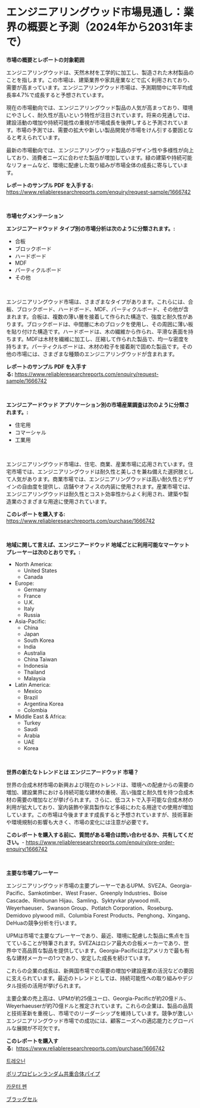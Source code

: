 <p><h1>エンジニアリングウッド市場見通し：業界の概要と予測（2024年から2031年まで）</h1></p><p><strong>市場の概要とレポートの対象範囲</strong></p>
<p><p>エンジニアリングウッドは、天然木材を工学的に加工し、製造された木材製品のことを指します。この市場は、建築業界や家具産業などで広く利用されており、需要が高まっています。エンジニアリングウッド市場は、予測期間中に年平均成長率4.7%で成長すると予想されています。</p><p>現在の市場動向では、エンジニアリングウッド製品の人気が高まっており、環境にやさしく、耐久性が高いという特性が注目されています。将来の見通しでは、建設活動の増加や持続可能性の重視が市場成長を後押しすると予測されています。市場の予測では、需要の拡大や新しい製品開発が市場をけん引する要因となると考えられています。</p><p>最新の市場動向では、エンジニアリングウッド製品のデザイン性や多様性が向上しており、消費者ニーズに合わせた製品が増加しています。緑の建築や持続可能なリフォームなど、環境に配慮した取り組みが市場全体の成長に寄与しています。</p></p>
<p><strong>レポートのサンプル PDF を入手する:</strong> <a href="https://www.reliableresearchreports.com/enquiry/request-sample/1666742">https://www.reliableresearchreports.com/enquiry/request-sample/1666742</a></p>
<p>&nbsp;</p>
<p><strong>市場セグメンテーション</strong></p>
<p><strong>エンジニアードウッド タイプ別の市場分析は次のように分類されます。:</strong></p>
<p><ul><li>合板</li><li>ブロックボード</li><li>ハードボード</li><li>MDF</li><li>パーティクルボード</li><li>その他</li></ul></p>
<p>&nbsp;</p>
<p><p>エンジニアリングウッド市場は、さまざまなタイプがあります。これらには、合板、ブロックボード、ハードボード、MDF、パーティクルボード、その他が含まれます。合板は、複数の薄い層を接着して作られた構造で、強度と耐久性があります。ブロックボードは、中間層に木のブロックを使用し、その周囲に薄い板を貼り付けた構造です。ハードボードは、木の繊維から作られ、平滑な表面を持ちます。MDFは木材を繊維に加工し、圧縮して作られた製品で、均一な密度を持ちます。パーティクルボードは、木材の粒子を接着剤で固めた製品です。その他の市場には、さまざまな種類のエンジニアリングウッドが含まれます。</p></p>
<p><strong>レポートのサンプル PDF を入手する:</strong>&nbsp;<a href="https://www.reliableresearchreports.com/enquiry/request-sample/1666742">https://www.reliableresearchreports.com/enquiry/request-sample/1666742</a></p>
<p>&nbsp;</p>
<p><strong> エンジニアードウッド アプリケーション別の市場産業調査は次のように分類されます。:</strong></p>
<p><ul><li>住宅用</li><li>コマーシャル</li><li>工業用</li></ul></p>
<p>&nbsp;</p>
<p><p>エンジニアリングウッド市場は、住宅、商業、産業市場に応用されています。住宅市場では、エンジニアリングウッドは耐久性と美しさを兼ね備えた選択肢として人気があります。商業市場では、エンジニアリングウッドは高い耐久性とデザインの自由度を提供し、店舗やオフィスの内装に使用されます。産業市場では、エンジニアリングウッドは耐久性とコスト効率性からよく利用され、建築や製造業のさまざまな用途に使用されています。</p></p>
<p><strong>このレポートを購入する:</strong>&nbsp; <a href="https://www.reliableresearchreports.com/purchase/1666742">https://www.reliableresearchreports.com/purchase/1666742</a></p>
<p>&nbsp;</p>
<p><strong>地域に関して言えば、エンジニアードウッド 地域ごとに利用可能なマーケットプレーヤーは次のとおりです。:</strong></p>
<p><ul>
    <li>
        North America:
        <ul>
            <li>United States</li>
            <li>Canada</li>
        </ul>
    </li>
    <li>
        Europe:
        <ul>
            <li>Germany</li>
            <li>France</li>
            <li>U.K.</li>
            <li>Italy</li>
            <li>Russia</li>
        </ul>
    </li>
    <li>
        Asia-Pacific:
        <ul>
            <li>China</li>
            <li>Japan</li>
            <li>South Korea</li>
            <li>India</li>
            <li>Australia</li>
            <li>China Taiwan</li>
            <li>Indonesia</li>
            <li>Thailand</li>
            <li>Malaysia</li>
        </ul>
    </li>
    <li>
        Latin America:
        <ul>
            <li>Mexico</li>
            <li>Brazil</li>
            <li>Argentina Korea</li>
            <li>Colombia</li>
        </ul>
    </li>
    <li>
        Middle East & Africa:
        <ul>
            <li>Turkey</li>
            <li>Saudi</li>
            <li>Arabia</li>
            <li>UAE</li>
            <li>Korea</li>
        </ul>
    </li>
    </ul></p>
<p>&nbsp;</p>
<p><strong>世界の新たなトレンドとは エンジニアードウッド 市場？</strong></p>
<p><p>世界の合成木材市場の新興および現在のトレンドは、環境への配慮からの需要の増加、建設業界における持続可能な建材の重視、高い強度と耐久性を持つ合成木材の需要の増加などが挙げられます。さらに、低コストで入手可能な合成木材の利用が拡大しており、室内装飾や家具製作など多岐にわたる用途での使用が増加しています。この市場は今後ますます成長すると予想されていますが、技術革新や環境規制の影響も大きく、市場の変化には注意が必要です。</p></p>
<p><strong>このレポートを購入する前に、質問がある場合は問い合わせるか、共有してください。</strong>- <a href="https://www.reliableresearchreports.com/enquiry/pre-order-enquiry/1666742">https://www.reliableresearchreports.com/enquiry/pre-order-enquiry/1666742</a></p>
<p>&nbsp;</p>
<p><strong>主要な市場プレーヤー</strong></p>
<p><p>エンジニアリングウッド市場の主要プレーヤーであるUPM、SVEZA、Georgia-Pacific、Samkotimber、West Fraser、Greenply Industries、Boise Cascade、Rimbunan Hijau、Samling、Syktyvkar plywood mill、Weyerhaeuser、Swanson Group、Potlatch Corporation、Roseburg、Demidovo plywood mill、Columbia Forest Products、Penghong、Xingang、DeHuaの競争分析を行います。 </p><p>UPMは市場で主要なプレーヤーであり、最近、環境に配慮した製品に焦点を当てていることが特筆されます。SVEZAはロシア最大の合板メーカーであり、世界中で高品質な製品を提供しています。Georgia-Pacificは北アメリカで最も有名な建材メーカーの1つであり、安定した成長を続けています。</p><p>これらの企業の成長は、新興国市場での需要の増加や建設産業の活況などの要因に支えられています。最近のトレンドとしては、持続可能性への取り組みやデジタル技術の活用が挙げられます。</p><p>主要企業の売上高は、UPMが約25億ユーロ、Georgia-Pacificが約20億ドル、Weyerhaeuserが約70億ドルと推定されています。これらの企業は、製品の品質と技術革新を重視し、市場でのリーダーシップを維持しています。競争が激しいエンジニアリングウッド市場での成功には、顧客ニーズへの適応能力とグローバルな展開が不可欠です。</p></p>
<p><strong>このレポートを購入する:</strong>&nbsp;&nbsp;<a href="https://www.reliableresearchreports.com/purchase/1666742">https://www.reliableresearchreports.com/purchase/1666742</a></p>
<p><p><a href="https://medium.com/@jomosley1999/%ED%8A%B8%EB%A0%88%EC%98%A4%EB%8B%8C-%EC%8B%9C%EC%9E%A5-%EC%9D%B8%EC%82%AC%EC%9D%B4%ED%8A%B8-%EC%8B%9C%EC%9E%A5-%EB%8F%99%ED%96%A5-%EC%84%B1%EC%9E%A5-2024%EB%85%84%EB%B6%80%ED%84%B0-2031%EB%85%84%EA%B9%8C%EC%A7%80-%EC%98%88%EC%B8%A1%EB%90%9C-%EA%B2%83-7a62b1f43291">트레오닌</a></p><p><a href="https://medium.com/@darieenson678546/2024%E5%B9%B4%E3%81%8B%E3%82%892031%E5%B9%B4%E3%81%BE%E3%81%A7%E3%81%AE%E6%9C%9F%E9%96%93%E3%81%AB%E4%BA%88%E6%B8%AC%E3%81%95%E3%82%8C%E3%82%8B%E3%83%9D%E3%83%AA%E3%83%97%E3%83%AD%E3%83%94%E3%83%AC%E3%83%B3%E3%83%A9%E3%83%B3%E3%83%80%E3%83%A0%E3%82%B3%E3%83%9D%E3%83%AA%E3%83%9E%E3%83%BC%E3%83%91%E3%82%A4%E3%83%97%E5%B8%82%E5%A0%B4%E5%88%86%E6%9E%90%E3%81%8A%E3%82%88%E3%81%B3%E3%82%B5%E3%82%A4%E3%82%BA%E4%BA%88%E6%B8%AC-b51db563e4f7">ポリプロピレンランダム共重合体パイプ</a></p><p><a href="https://github.com/fernandotryO5lson96765/Market-Research-Report-List-1/blob/main/455711313290.md">카운터 펜</a></p><p><a href="https://medium.com/@barrymundy88/%E3%83%96%E3%83%A9%E3%83%83%E3%82%B0%E3%82%BB%E3%83%AB%E5%B8%82%E5%A0%B4%E5%88%86%E6%9E%90-%E3%81%9D%E3%81%AE%E5%B9%B4%E9%96%93%E6%88%90%E9%95%B7%E7%8E%87-%E5%B8%82%E5%A0%B4%E3%82%BB%E3%82%B0%E3%83%A1%E3%83%B3%E3%83%86%E3%83%BC%E3%82%B7%E3%83%A7%E3%83%B3-%E3%81%8A%E3%82%88%E3%81%B3%E4%B8%96%E7%95%8C%E7%9A%84%E3%81%AA%E7%94%A3%E6%A5%AD%E6%A6%82%E8%A6%81-1fef4f9fca23">ブラッグセル</a></p></p>